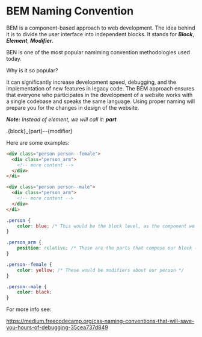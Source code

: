 # BEM Naming Convention
BEM is a component-based approach to web development. The idea behind it is to divide the user interface into independent blocks. It stands for ***Block***, ***Element***, ***Modifier***. 

BEN is one of the most popular namiming convention methodologies used today.

Why is it so popular?

It can significantly increase development speed, debugging, and the implementation of new features in legacy code. The BEM approach ensures that everyone who participates in the development of a website works with a single codebase and speaks the same language. Using proper naming will prepare you for the changes in design of the website.

***Note:** Instead of element, we will call it:* ***part***

.{block}_{part}--{modifier}

Here are some examples:

```html
<div class="person person--female">
  <div class="person_arm">
    <!-- more content -->
  </div>
</di>

<div class="person person--male">
  <div class="person_arm">
    <!-- more content -->
  </div>
</di>
```
```css
.person { 
    color: blue; /* This would be the block level, as the component we are creating */
}

.person_arm { 
    position: relative; /* These are the parts that compose our block (person) */
}

.person--female { 
    color: yellow; /* These would be modifiers about our person */
}

.person--male {
    color: black; 
}
```

For more info see:

https://medium.freecodecamp.org/css-naming-conventions-that-will-save-you-hours-of-debugging-35cea737d849
